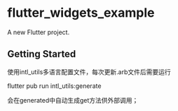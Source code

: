 # flutter_widgets_example

A new Flutter project.

## Getting Started

使用intl_utils多语言配置文件，每次更新.arb文件后需要运行 
  
  flutter pub run intl_utils:generate 
  
  会在generated中自动生成get方法供外部调用；
